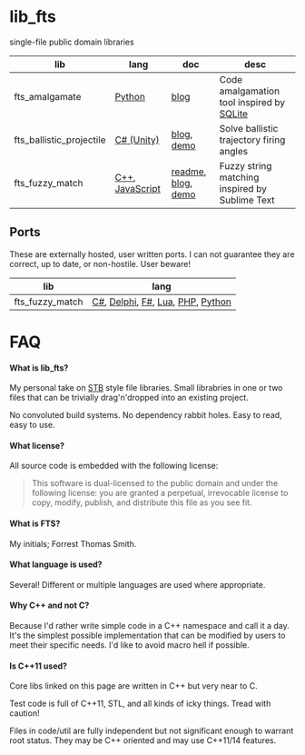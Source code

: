lib_fts
===

single-file public domain libraries

lib | lang | doc | desc
---- | --- | --- | ---
fts_amalgamate | [Python](https://github.com/forrestthewoods/lib_fts/blob/master/code/fts_amalgamate.py) | [blog](https://blog.forrestthewoods.com/improving-open-source-with-amalgamation-cf293592c5f4#.o4h222fzl) | Code amalgamation tool inspired by [SQLite](https://www.sqlite.org/amalgamation.html)
fts_ballistic_projectile | [C# (Unity)](https://github.com/forrestthewoods/lib_fts/blob/master/code/fts_ballistic_trajectory.cs) | [blog](https://blog.forrestthewoods.com/solving-ballistic-trajectories-b0165523348c#.krla7uaz8), [demo](https://s3.amazonaws.com/forrestthewoods.binaries/fts_ballistic_trajectory/index.html) | Solve ballistic trajectory firing angles
fts_fuzzy_match | [C++](https://github.com/forrestthewoods/lib_fts/blob/master/code/fts_fuzzy_match.h), [JavaScript](https://github.com/forrestthewoods/lib_fts/blob/master/code/fts_fuzzy_match.js) | [readme](https://github.com/forrestthewoods/lib_fts/blob/master/docs/fuzzy_match.md), [blog](https://blog.forrestthewoods.com/reverse-engineering-sublime-text-s-fuzzy-match-4cffeed33fdb#.m9cmfqknc), [demo](https://s3-us-west-2.amazonaws.com/forrestthewoods.staticweb/lib_fts/tests/fuzzy_match/fts_fuzzy_match_test.html) | Fuzzy string matching inspired by Sublime Text

## Ports

These are externally hosted, user written ports. I can not guarantee they are correct, up to date, or non-hostile. User beware!

lib | lang
---| ---
fts_fuzzy_match | [C#](https://gist.github.com/CDillinger/2aa02128f840bdca90340ce08ee71bc2), [Delphi](https://gist.github.com/GolezTrol/ebe9842df38b8b641c2a044d8b6dbd1e), [F#](https://github.com/xavierzwirtz/lib_fts/blob/939fc8730334a97156ca1e0791ae11250154a1f4/code/fts_fuzzy_match.fsx), [Lua](https://gist.github.com/blake-mealey/f7752f95aed71fe23428abb0ffba2c96), [PHP](https://github.com/detectiveYarmas/lib_fts/blob/master/code/fts_fuzzy_match.php), [Python](https://gist.github.com/menzenski/f0f846a254d269bd567e2160485f4b89)


FAQ
===

#### What is lib_fts?
My personal take on [STB](https://github.com/nothings/stb) style file libraries. Small librabries in one or two files that can be trivially drag'n'dropped into an existing project.

No convoluted build systems. No dependency rabbit holes. Easy to read, easy to use.

#### What license?
All source code is embedded with the following license:

> This software is dual-licensed to the public domain and under the following license: you are granted a perpetual, irrevocable license to copy, modify, publish, and distribute this file as you see fit.

#### What is FTS?
My initials; Forrest Thomas Smith.

#### What language is used?
Several! Different or multiple languages are used where appropriate.

#### Why C++ and not C?
Because I'd rather write simple code in a C++ namespace and call it a day. It's the simplest possible implementation that can be modified by users to meet their specific needs. I'd like to avoid macro hell if possible.

#### Is C++11 used?
Core libs linked on this page are written in C++ but very near to C. 

Test code is full of C++11, STL, and all kinds of icky things. Tread with caution!

Files in code/util are fully independent but not significant enough to warrant root status. They may be C++ oriented and may use C++11/14 features.

